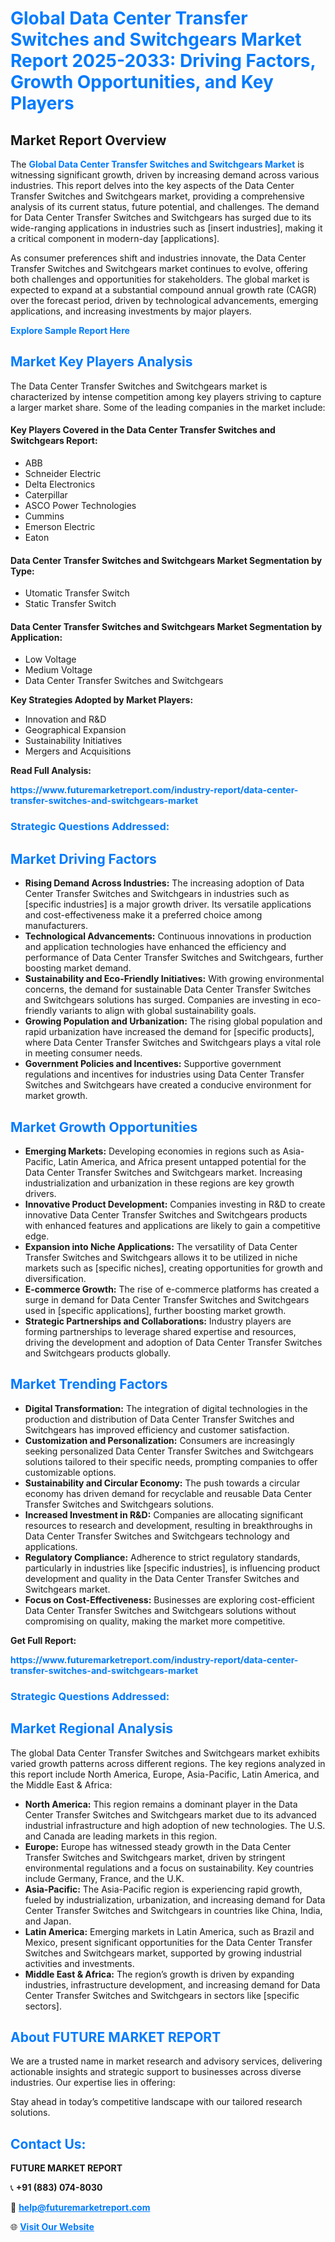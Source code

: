 <h1 style="color: #007BFF;">Global Data Center Transfer Switches and Switchgears Market Report 2025-2033: Driving Factors, Growth Opportunities, and Key Players</h1>

<section id="overview">
<h2>Market Report Overview</h2>
<p>The <a href="https://www.futuremarketreport.com/industry-report/data-center-transfer-switches-and-switchgears-market" style="color: #007BFF; text-decoration: none;"><strong>Global Data Center Transfer Switches and Switchgears Market</strong></a> is witnessing significant growth, driven by increasing demand across various industries. This report delves into the key aspects of the Data Center Transfer Switches and Switchgears market, providing a comprehensive analysis of its current status, future potential, and challenges. The demand for Data Center Transfer Switches and Switchgears has surged due to its wide-ranging applications in industries such as [insert industries], making it a critical component in modern-day [applications].</p>
<p>As consumer preferences shift and industries innovate, the Data Center Transfer Switches and Switchgears market continues to evolve, offering both challenges and opportunities for stakeholders. The global market is expected to expand at a substantial compound annual growth rate (CAGR) over the forecast period, driven by technological advancements, emerging applications, and increasing investments by major players.</p>
</section>

<section id="overview">
<p><a href="https://www.futuremarketreport.com/request-sample/reportId=120285" style="color: #007BFF; text-decoration: none;"><strong>Explore Sample Report Here</strong></a></p>
</section>

<section id="key-players">
<h2 style="color: #007BFF;">Market Key Players Analysis</h2>
<p>The Data Center Transfer Switches and Switchgears market is characterized by intense competition among key players striving to capture a larger market share. Some of the leading companies in the market include:</p>
<h4>Key Players Covered in the Data Center Transfer Switches and Switchgears Report:</h4>
<ul><li>ABB</li><li>Schneider Electric</li><li>Delta Electronics</li><li>Caterpillar</li><li>ASCO Power Technologies</li><li>Cummins</li><li>Emerson Electric</li><li>Eaton</li></ul>
<h4>Data Center Transfer Switches and Switchgears Market Segmentation by Type:</h4>
<ul><li>Utomatic Transfer Switch</li><li>Static Transfer Switch</li></ul>

<h4>Data Center Transfer Switches and Switchgears Market Segmentation by Application:</h4>
<ul><li>Low Voltage</li><li>Medium Voltage</li><li>Data Center Transfer Switches and Switchgears</li></ul>
<p><strong>Key Strategies Adopted by Market Players:</strong></p>
<ul>
<li>Innovation and R&D</li>
<li>Geographical Expansion</li>
<li>Sustainability Initiatives</li>
<li>Mergers and Acquisitions</li>
</ul>
</section>

<section>
<p><strong>Read Full Analysis: </strong></p><a href="https://www.futuremarketreport.com/industry-report/data-center-transfer-switches-and-switchgears-market" style="color: #007BFF; text-decoration: none;"><strong>https://www.futuremarketreport.com/industry-report/data-center-transfer-switches-and-switchgears-market</strong></a>
<h3 style="color: #007BFF;">Strategic Questions Addressed:</h3>
</section>

<section id="driving-factors">
<h2 style="color: #007BFF;">Market Driving Factors</h2>
<ul>
<li><strong>Rising Demand Across Industries:</strong> The increasing adoption of Data Center Transfer Switches and Switchgears in industries such as [specific industries] is a major growth driver. Its versatile applications and cost-effectiveness make it a preferred choice among manufacturers.</li>
<li><strong>Technological Advancements:</strong> Continuous innovations in production and application technologies have enhanced the efficiency and performance of Data Center Transfer Switches and Switchgears, further boosting market demand.</li>
<li><strong>Sustainability and Eco-Friendly Initiatives:</strong> With growing environmental concerns, the demand for sustainable Data Center Transfer Switches and Switchgears solutions has surged. Companies are investing in eco-friendly variants to align with global sustainability goals.</li>
<li><strong>Growing Population and Urbanization:</strong> The rising global population and rapid urbanization have increased the demand for [specific products], where Data Center Transfer Switches and Switchgears plays a vital role in meeting consumer needs.</li>
<li><strong>Government Policies and Incentives:</strong> Supportive government regulations and incentives for industries using Data Center Transfer Switches and Switchgears have created a conducive environment for market growth.</li>
</ul>
</section>

<section id="growth-opportunities">
<h2 style="color: #007BFF;">Market Growth Opportunities</h2>
<ul>
<li><strong>Emerging Markets:</strong> Developing economies in regions such as Asia-Pacific, Latin America, and Africa present untapped potential for the Data Center Transfer Switches and Switchgears market. Increasing industrialization and urbanization in these regions are key growth drivers.</li>
<li><strong>Innovative Product Development:</strong> Companies investing in R&D to create innovative Data Center Transfer Switches and Switchgears products with enhanced features and applications are likely to gain a competitive edge.</li>
<li><strong>Expansion into Niche Applications:</strong> The versatility of Data Center Transfer Switches and Switchgears allows it to be utilized in niche markets such as [specific niches], creating opportunities for growth and diversification.</li>
<li><strong>E-commerce Growth:</strong> The rise of e-commerce platforms has created a surge in demand for Data Center Transfer Switches and Switchgears used in [specific applications], further boosting market growth.</li>
<li><strong>Strategic Partnerships and Collaborations:</strong> Industry players are forming partnerships to leverage shared expertise and resources, driving the development and adoption of Data Center Transfer Switches and Switchgears products globally.</li>
</ul>
</section>

<section id="trending-factors">
<h2 style="color: #007BFF;">Market Trending Factors</h2>
<ul>
<li><strong>Digital Transformation:</strong> The integration of digital technologies in the production and distribution of Data Center Transfer Switches and Switchgears has improved efficiency and customer satisfaction.</li>
<li><strong>Customization and Personalization:</strong> Consumers are increasingly seeking personalized Data Center Transfer Switches and Switchgears solutions tailored to their specific needs, prompting companies to offer customizable options.</li>
<li><strong>Sustainability and Circular Economy:</strong> The push towards a circular economy has driven demand for recyclable and reusable Data Center Transfer Switches and Switchgears solutions.</li>
<li><strong>Increased Investment in R&D:</strong> Companies are allocating significant resources to research and development, resulting in breakthroughs in Data Center Transfer Switches and Switchgears technology and applications.</li>
<li><strong>Regulatory Compliance:</strong> Adherence to strict regulatory standards, particularly in industries like [specific industries], is influencing product development and quality in the Data Center Transfer Switches and Switchgears market.</li>
<li><strong>Focus on Cost-Effectiveness:</strong> Businesses are exploring cost-efficient Data Center Transfer Switches and Switchgears solutions without compromising on quality, making the market more competitive.</li>
</ul>
</section>

<section>
<p><strong>Get Full Report: </strong></p><a href="https://www.futuremarketreport.com/industry-report/data-center-transfer-switches-and-switchgears-market" style="color: #007BFF; text-decoration: none;"><strong>https://www.futuremarketreport.com/industry-report/data-center-transfer-switches-and-switchgears-market</strong></a>
<h3 style="color: #007BFF;">Strategic Questions Addressed:</h3>
</section>


<section id="regional-analysis">
<h2 style="color: #007BFF;">Market Regional Analysis</h2>
<p>The global Data Center Transfer Switches and Switchgears market exhibits varied growth patterns across different regions. The key regions analyzed in this report include North America, Europe, Asia-Pacific, Latin America, and the Middle East & Africa:</p>
<ul>
<li><strong>North America:</strong> This region remains a dominant player in the Data Center Transfer Switches and Switchgears market due to its advanced industrial infrastructure and high adoption of new technologies. The U.S. and Canada are leading markets in this region.</li>
<li><strong>Europe:</strong> Europe has witnessed steady growth in the Data Center Transfer Switches and Switchgears market, driven by stringent environmental regulations and a focus on sustainability. Key countries include Germany, France, and the U.K.</li>
<li><strong>Asia-Pacific:</strong> The Asia-Pacific region is experiencing rapid growth, fueled by industrialization, urbanization, and increasing demand for Data Center Transfer Switches and Switchgears in countries like China, India, and Japan.</li>
<li><strong>Latin America:</strong> Emerging markets in Latin America, such as Brazil and Mexico, present significant opportunities for the Data Center Transfer Switches and Switchgears market, supported by growing industrial activities and investments.</li>
<li><strong>Middle East & Africa:</strong> The region’s growth is driven by expanding industries, infrastructure development, and increasing demand for Data Center Transfer Switches and Switchgears in sectors like [specific sectors].</li>
</ul>
</section>

<footer>
<h2 style="color: #007BFF;">About FUTURE MARKET REPORT</h2>
<p>We are a trusted name in market research and advisory services, delivering actionable insights and strategic support to businesses across diverse industries. Our expertise lies in offering:</p>

<p>Stay ahead in today’s competitive landscape with our tailored research solutions.</p>

<h2 style="color: #007BFF;">Contact Us:</h2>
<p><strong>FUTURE MARKET REPORT</strong></p>
<p>📞 <strong>+91 (883) 074-8030</strong></p>
<p>📧 <strong><a href="mailto:help@futuremarketreport.com" style="color: #007BFF;">help@futuremarketreport.com</a></strong></p>
<p>🌐 <strong><a href="https://www.futuremarketreport.com/" style="color: #007BFF;">Visit Our Website</a></strong></p>
</footer>